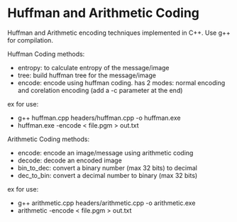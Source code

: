 # Huffman and Arithmetic Coding
Huffman and Arithmetic encoding techniques implemented in C++.
Use g++ for compilation.


Huffman Coding methods:
  - entropy: to calculate entropy of the message/image
  - tree: build huffman tree for the message/image
  - encode: encode using huffman coding. has 2 modes: normal encoding and corelation encoding (add a -c parameter at the end)
  
  ex for use:
   - g++ huffman.cpp headers/huffman.cpp -o huffman.exe
   - huffman.exe -encode < file.pgm > out.txt

Arithmetic Coding methods:
  - encode: encode an image/message using arithmetic coding
  - decode: decode an encoded image
  - bin_to_dec: convert a binary number (max 32 bits) to decimal
  - dec_to_bin: convert a decimal number to binary (max 32 bits)
  
  ex for use:
   - g++ arithmetic.cpp headers/arithmetic.cpp -o arithmetic.exe
   - arithmetic -encode < file.pgm > out.txt
   
